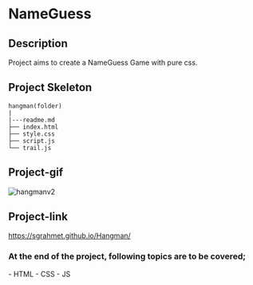 # NameGuess
## Description
Project aims to create a NameGuess Game with pure css.

## Project Skeleton
```
hangman(folder)
|
|---readme.md
├── index.html
├── style.css
├── script.js
└── trail.js
```
## Project-gif
![hangmanv2](https://user-images.githubusercontent.com/123119953/230375895-3990f0d2-cd83-447d-804a-7bc3e221bb77.gif)



## Project-link
https://sgrahmet.github.io/Hangman/
### At the end of the project, following topics are to be covered;
- HTML
- CSS
- JS


